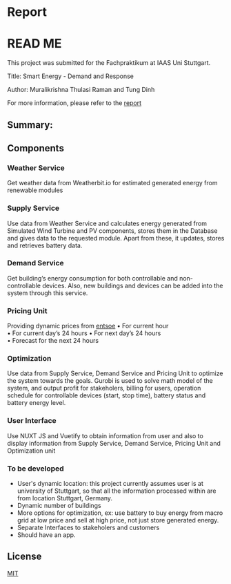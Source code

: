 
# Report
# READ ME

This project was submitted for the Fachpraktikum at IAAS Uni Stuttgart.

Title: Smart Energy - Demand and Response

Author: Muralikrishna Thulasi Raman and Tung Dinh

For more information, please refer to the [report]([https://github.com/FrancisDinh/Smart-Energy-Project/blob/master/Final%20Report.pdf](https://github.com/FrancisDinh/Smart-Energy-Project/blob/master/Final%20Report.pdf))
## Summary:


## Components
### Weather Service 
Get weather data from Weatherbit.io for estimated generated energy from renewable modules

### Supply Service
Use data from Weather Service and calculates energy generated from Simulated Wind Turbine and PV components, stores them in  the Database and gives data to the requested module. Apart from these,  it updates, stores and retrieves battery data. 

### Demand Service
Get building’s energy consumption for both controllable and non-controllable devices. Also, new buildings and devices can  be added into the system through this service. 

### Pricing Unit
Providing dynamic prices from  [entsoe]([https://transparency.entsoe.eu/transmission-domain/r2/dayAheadPrices/show?name=&defaultValue=false&viewType=TABLE&areaType=BZN&atch=false&dateTime.dateTime=29.06.2019+00:00|CET|DAY&biddingZone.values=CTY|10Y1001A1001A83F!BZN|10Y1001A1001A82H&dateTime.timezone=CET_CEST&dateTime.timezone_input=CET+(UTC+1)+/+CEST+(UTC+2)](https://transparency.entsoe.eu/transmission-domain/r2/dayAheadPrices/show?name=&defaultValue=false&viewType=TABLE&areaType=BZN&atch=false&dateTime.dateTime=29.06.2019+00:00|CET|DAY&biddingZone.values=CTY|10Y1001A1001A83F!BZN|10Y1001A1001A82H&dateTime.timezone=CET_CEST&dateTime.timezone_input=CET+(UTC+1)+/+CEST+(UTC+2)))
• For current hour  
• For current day’s 24 hours
• For next day’s 24 hours  
• Forecast for the next 24 hours

### Optimization 
Use data from Supply Service, Demand Service and Pricing  Unit to optimize the system towards the goals. Gurobi is used to solve math model of the system, and output profit for stakeholers, billing for users, operation schedule for controllable devices (start, stop time), battery status and battery energy level. 

### User Interface
Use NUXT JS and Vuetify  to obtain information from  user and also to display information from Supply Service, Demand Service,  Pricing Unit and Optimization unit

### To be developed

 - User's dynamic location: this project currently assumes user is at university  of Stuttgart, so that all the information processed within are from location  Stuttgart, Germany.
 - Dynamic number of buildings
 - More options for optimization, ex: use battery to buy energy from macro grid at low price and sell at high price, not just store generated energy.
 - Separate Interfaces to stakeholers and customers
 - Should have an app.

## License
[MIT](https://choosealicense.com/licenses/mit/)
